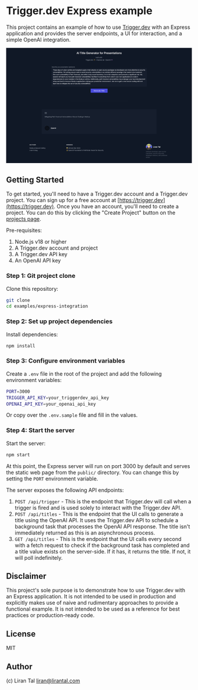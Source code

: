 # Trigger.dev Express example

This project contains an example of how to use [Trigger.dev](https://trigger.dev) with an Express application and provides the server endpoints, a UI for interaction, and a simple OpenAI integration.

![Trigger.dev Express example job](screenshot.png)

## Getting Started

To get started, you'll need to have a Trigger.dev account and a Trigger.dev project. You can sign up for a free account at [https://trigger.dev](https://trigger.dev). Once you have an account, you'll need to create a project. You can do this by clicking the "Create Project" button on the [projects page](https://app.trigger.dev/projects).

Pre-requisites:

1. Node.js v18 or higher
2. A Trigger.dev account and project
3. A Trigger.dev API key
4. An OpenAI API key

### Step 1: Git project clone

Clone this repository:

```bash
git clone
cd examples/express-integration
```

### Step 2: Set up project dependencies

Install dependencies:

```bash
npm install
```

### Step 3: Configure environment variables

Create a `.env` file in the root of the project and add the following environment variables:

```bash
PORT=3000
TRIGGER_API_KEY=your_triggerdev_api_key
OPENAI_API_KEY=your_openai_api_key
```

Or copy over the `.env.sample` file and fill in the values.

### Step 4: Start the server

Start the server:

```bash
npm start
```

At this point, the Express server will run on port 3000 by default and serves the static web page from the `public/` directory. You can change this by setting the `PORT` environment variable.

The server exposes the following API endpoints:
1. `POST /api/trigger` - This is the endpoint that Trigger.dev will call when a trigger is fired and is used solely to interact with the Trigger.dev API.
2. `POST /api/titles` - This is the endpoint that the UI calls to generate a title using the OpenAI API. It uses the Trigger.dev API to schedule a background task that processes the OpenAI API response. The title isn't immediately returned as this is an asynchronous process.
3. `GET /api/titles` - This is the endpoint that the UI calls every second with a fetch request to check if the background task has completed and a title value exists on the server-side. If it has, it returns the title. If not, it will poll indefinitely.

## Disclaimer

This project's sole purpose is to demonstrate how to use Trigger.dev with an Express application. It is not intended to be used in production and explicitly makes use of naive and rudimentary approaches to provide a functional example. It is not intended to be used as a reference for best practices or production-ready code.

## License

MIT

## Author

(c) Liran Tal <liran@lirantal.com>